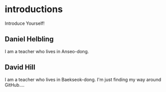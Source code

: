 introductions
=============

Introduce Yourself!


Daniel Helbling
------------------

I am a teacher who lives in Anseo-dong.

David Hill
------------------

I am a teacher who lives in Baekseok-dong.
I'm just finding my way around GitHub....